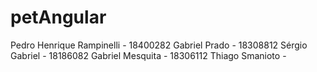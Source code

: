 # petAngular
Pedro Henrique Rampinelli - 18400282
Gabriel Prado - 18308812
Sérgio Gabriel - 18186082
Gabriel Mesquita - 18306112
Thiago Smanioto -
